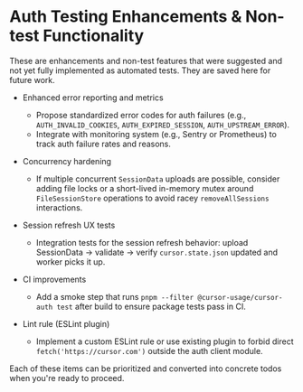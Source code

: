 # Auth Testing Enhancements & Non-test Functionality

These are enhancements and non-test features that were suggested and not yet fully implemented as automated tests. They are saved here for future work.

- Enhanced error reporting and metrics
  - Propose standardized error codes for auth failures (e.g., `AUTH_INVALID_COOKIES`, `AUTH_EXPIRED_SESSION`, `AUTH_UPSTREAM_ERROR`).
  - Integrate with monitoring system (e.g., Sentry or Prometheus) to track auth failure rates and reasons.

- Concurrency hardening
  - If multiple concurrent `SessionData` uploads are possible, consider adding file locks or a short-lived in-memory mutex around `FileSessionStore` operations to avoid racey `removeAllSessions` interactions.

- Session refresh UX tests
  - Integration tests for the session refresh behavior: upload SessionData → validate → verify `cursor.state.json` updated and worker picks it up.

- CI improvements
  - Add a smoke step that runs `pnpm --filter @cursor-usage/cursor-auth test` after build to ensure package tests pass in CI.

- Lint rule (ESLint plugin)
  - Implement a custom ESLint rule or use existing plugin to forbid direct `fetch('https://cursor.com')` outside the auth client module.

Each of these items can be prioritized and converted into concrete todos when you're ready to proceed.
